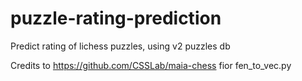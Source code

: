 # puzzle-rating-prediction
Predict rating of lichess puzzles, using v2 puzzles db

Credits to https://github.com/CSSLab/maia-chess fior fen_to_vec.py
